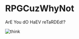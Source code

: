 # RPGCuzWhyNot

ArE You dO HaEV reTaRDEd!?

![think](https://icon2.cleanpng.com/20180410/ple/kisspng-emoji-thought-clip-art-thinking-5acc4ab3649e93.0202285015233379074122.jpg)
